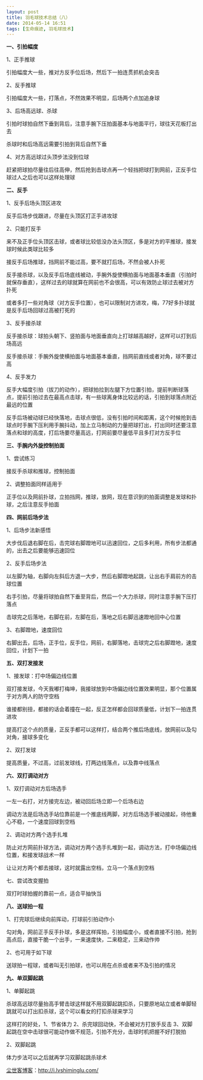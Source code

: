 ```yaml
---
layout: post
title: 羽毛球技术总结（八）
date: 2014-05-14 16:51
tags: [生命痕迹, 羽毛球技术]
---
```

<strong>一、引拍幅度</strong>

1、正手推球

引拍幅度大一些，推对方反手位后场，然后下一拍连贯抓机会突击

2、反手推球

引拍幅度大一些，打落点，不然效果不明显，后场两个点加追身球

3、后场高远球、杀球

引拍时球拍自然下垂到背后，注意手腕下压拍面基本与地面平行，球往天花板打出去

杀球时和后场高远需要引拍到背后自然下垂

4、对方高远球过头顶步法没到位球

赶紧把球拍尽量往后往高伸，然后抢到击球点再一个轻挡把球打到网前，正反手位球过人之后也可以这样处理球

<strong>二、反手</strong>

1、反手后场头顶区进攻

反手后场步伐跟进，尽量在头顶区打正手进攻球

2、只能打反手

来不及正手位头顶区击球，或者球比较低没办法头顶区，多是对方的平推球，接发球时候此类球比较多

接反手后场推球，挡网前不能过高，要不就打后场，不然会被人扑死

反手接杀球，以及反手后场底线被动，手腕外旋使横拍面与地面基本垂直（引拍时就保存垂直），这样过去的球就算在网前也不会很高，可以有效防止球过去被对方扑死

或者多打一些对角球（对方反手位置），也可以限制对方进攻，梅，77好多扑球就是反手后场回球过高被打死的

3、反手接杀球

反手接杀球：球拍头朝下、竖拍面与地面垂直向上打球越高越好，这样可以打到后场高远

反手接杀球：手腕外旋使横拍面与地面基本垂直，挡网前直线或者对角，球不要过高

4、反手发力

反手大幅度引拍（拔刀的动作），把球拍拉到左腿下方位置引拍，提前判断球落点，提前引拍过去在最高点击球，有一些球离身体比较远的话，引拍到球落点附近最远的位置

反手后场被动球已经快落地，击球点很低，没有引拍时间和距离，这个时候抢到击球点时手腕下压利用手腕抖动，加上立马制动的力量把球打出，打出同时还要注意落点和球的高度，打后场要尽量高远，打网前要尽量低平且多打对方反手位

<strong>三、手腕内外旋控制拍面</strong>

1、尝试练习

接反手杀球和推球，控制拍面

2、调整拍面同样适用于

正手位以及网前扑球，立拍挡网，推球，放网，现在意识到的拍面调整是发球和扑球，之后注意反手拍面

<strong>四、网前后场步法</strong>

1、后场步法新感悟

大步伐后退右脚在后，击完球右脚蹬地可以迅速回位，之后多利用，所有步法都通的，出去之后要能够迅速回位

2、反手后场步法

以左脚为轴，右脚向左斜后方退一大步，然后右脚蹬地起跳，让出右手肩前方的击球位置

右手引拍，尽量将球拍自然下垂至背后，然后一个大力杀球，同时注意手腕下压打落点

击球完之后落地，右脚在前，左脚在后，落地之后右脚迅速蹬地回中心位置

3、右脚蹬地，速度回位

右脚出去，后场，正手位，反手位，网前，右脚落地，击球完之后右脚蹬地，速度回位，计划下一拍

<strong>五、双打发接发</strong>

1、接发球：打中场偏边线位置

双打接发球，今天我嘟打梅坤，我接球放到中场偏边线位置效果明显，那个位置属于对方两人的防守空档

谁接都别扭，都接的话会着撞在一起，反正怎样都会回球质量低，计划下一拍连贯进攻

提高打这个点的质量，正反手都可以这样打，结合两个推后场底线，放网前以及勾对角，接球多变化

2、双打发球

提高质量，不过高，过前发球线，打两边线落点，以及靠中线落点

<strong>六、双打调动对方</strong>

1、双打调动对方后场选手

一左一右打，对方接完左边，被动回后场立即一个后场右边

调动方法是后场选手站位靠前是一个推底线两脚，对方后场选手被动接起，待他重心不稳，一个速度回球到空档

2、调动对方两个选手扎堆

防止对方网前扑球方法，调动对方两个选手扎堆到一起，调动方法，打中场偏边线位置，和接发球战术一样

让让对方两个都去接球，这时就露出空档，立马一个落点到空档

七、尝试改变握拍

双打时球拍握的靠前一点，适合平抽快当

<strong>八、送球拍一程</strong>

1、打完球后继续向前挥动，打球前引拍动作小

勾对角，网前正手反手扑球，多是这样挥拍，引拍幅度小，或者直接不引拍，抢到高点后，直接干脆一个出手，一来速度快，二来稳定，三来动作帅

2、也可用于如下球

送球拍一程球，或者叫无引拍球，也可以用在点杀或者来不及引拍的情况

<strong>九、单双脚起跳</strong>

1、单脚起跳

杀球高远球尽量抬高手臂击球这样就不用双脚起跳扣杀，只要原地站立或者单脚轻跳就可以打出扣杀球，这个可以看女的打扣杀球来学习

这样打的好处，1、节省体力 2、杀完球回动快，不会被对方打放手反击 3、双脚起跳在空中击球很可能动作做不规范，引拍不充分，击球时机把握不好打脱拍

2、双脚起跳

体力步法可以之后就再学习双脚起跳杀球术

<a href="http://i.lvshiminglu.com/">尘世客博客</a>：<a href="http://i.lvshiminglu.com/">http://i.lvshiminglu.com/</a>

